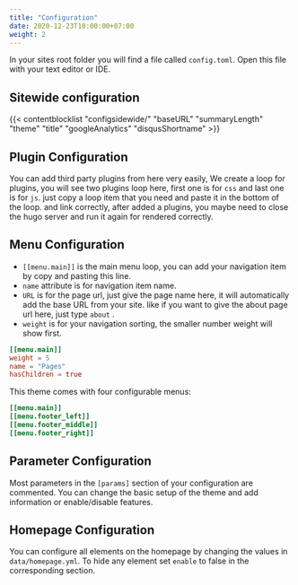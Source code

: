 ```yaml
---
title: "Configuration"
date: 2020-12-23T10:00:00+07:00
weight: 2
---
```


In your sites root folder you will find a file called `config.toml`. Open this file with your text editor or IDE.

## Sitewide configuration

{{< contentblocklist "configsidewide/" "baseURL" "summaryLength" "theme" "title" "googleAnalytics" "disqusShortname" >}}

## Plugin Configuration

You can add third party plugins from here very easily, We create a loop for plugins, you will see two plugins loop here, first one is for `css` and last one is for `js`. just copy a loop item that you need and paste it in the bottom of the loop. and link correctly, after added a plugins, you maybe need to close the hugo server and run it again for rendered correctly.

## Menu Configuration

* `[[menu.main]]` is the main menu loop, you can add your navigation item by copy and pasting this line.
* `name` attribute is for navigation item name.
* `URL` is for the page url, just give the page name here, it will automatically add the base URL from your site. like if you want to give the about page url here, just type `about` .
* `weight` is for your navigation sorting, the smaller number weight will show first.

```toml
[[menu.main]]
weight = 5
name = "Pages"
hasChildren = true
```

This theme comes with four configurable menus:

```toml
[[menu.main]]
[[menu.footer_left]]
[[menu.footer_middle]]
[[menu.footer_right]]
```

## Parameter Configuration

Most parameters in the `[params]` section of your configuration are commented. You can change the basic setup of the theme and add information or enable/disable features.

## Homepage Configuration

You can configure all elements on the homepage by changing the values in `data/homepage.yml`. To hide any element set `enable` to false in the corresponding section. 

